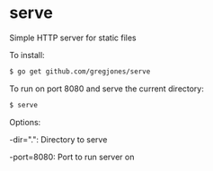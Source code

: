 serve
=====

Simple HTTP server for static files

To install:

```bash
$ go get github.com/gregjones/serve
```


To run on port 8080 and serve the current directory:

```bash
$ serve
```

Options:

-dir=".": Directory to serve

-port=8080: Port to run server on
